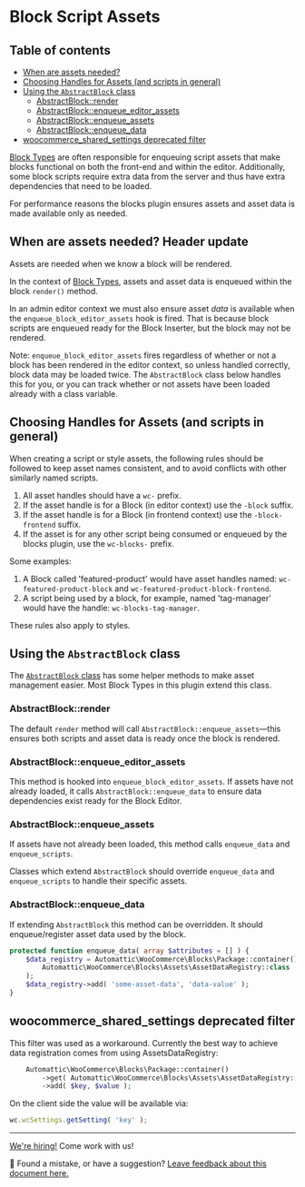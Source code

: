 # Block Script Assets <!-- omit in toc -->

## Table of contents <!-- omit in toc -->

-   [When are assets needed?](#when-are-assets-needed)
-   [Choosing Handles for Assets (and scripts in general)](#choosing-handles-for-assets-and-scripts-in-general)
-   [Using the `AbstractBlock` class](#using-the-abstractblock-class)
    -   [AbstractBlock::render](#abstractblockrender)
    -   [AbstractBlock::enqueue_editor_assets](#abstractblockenqueue_editor_assets)
    -   [AbstractBlock::enqueue_assets](#abstractblockenqueue_assets)
    -   [AbstractBlock::enqueue_data](#abstractblockenqueue_data)
-   [woocommerce_shared_settings deprecated filter](#woocommerce_shared_settings-deprecated-filter)

[Block Types](https://github.com/woocommerce/woocommerce-gutenberg-products-block/tree/trunk/src/BlockTypes) are often responsible for enqueuing script assets that make blocks functional on both the front-end and within the editor. Additionally, some block scripts require extra data from the server and thus have extra dependencies that need to be loaded.

For performance reasons the blocks plugin ensures assets and asset data is made available only as needed.

## When are assets needed? Header update

Assets are needed when we know a block will be rendered.

In the context of [Block Types](https://github.com/woocommerce/woocommerce-gutenberg-products-block/tree/trunk/src/BlockTypes), assets and asset data is enqueued within the block `render()` method.

In an admin editor context we must also ensure asset _data_ is available when the `enqueue_block_editor_assets` hook is fired. That is because block scripts are enqueued ready for the Block Inserter, but the block may not be rendered.

Note: `enqueue_block_editor_assets` fires regardless of whether or not a block has been rendered in the editor context, so unless handled correctly, block data may be loaded twice. The `AbstractBlock` class below handles this for you, or you can track whether or not assets have been loaded already with a class variable.

## Choosing Handles for Assets (and scripts in general)

When creating a script or style assets, the following rules should be followed to keep asset names consistent, and to avoid
conflicts with other similarly named scripts.

1. All asset handles should have a `wc-` prefix.
2. If the asset handle is for a Block (in editor context) use the `-block` suffix.
3. If the asset handle is for a Block (in frontend context) use the `-block-frontend` suffix.
4. If the asset is for any other script being consumed or enqueued by the blocks plugin, use the `wc-blocks-` prefix.

Some examples:

1. A Block called 'featured-product' would have asset handles named: `wc-featured-product-block` and `wc-featured-product-block-frontend`.
2. A script being used by a block, for example, named 'tag-manager' would have the handle: `wc-blocks-tag-manager`.

These rules also apply to styles.

## Using the `AbstractBlock` class

The [`AbstractBlock` class](https://github.com/woocommerce/woocommerce-gutenberg-products-block/blob/trunk/src/BlockTypes/AbstractBlock.php) has some helper methods to make asset management easier. Most Block Types in this plugin extend this class.

### AbstractBlock::render

The default `render` method will call `AbstractBlock::enqueue_assets`—this ensures both scripts and asset data is ready once the block is rendered.

### AbstractBlock::enqueue_editor_assets

This method is hooked into `enqueue_block_editor_assets`. If assets have not already loaded, it calls `AbstractBlock::enqueue_data` to ensure data dependencies exist ready for the Block Editor.

### AbstractBlock::enqueue_assets

If assets have not already been loaded, this method calls `enqueue_data` and `enqueue_scripts`.

Classes which extend `AbstractBlock` should override `enqueue_data` and `enqueue_scripts` to handle their specific assets.

### AbstractBlock::enqueue_data

If extending `AbstractBlock` this method can be overridden. It should enqueue/register asset data used by the block.

```php
protected function enqueue_data( array $attributes = [] ) {
    $data_registry = Automattic\WooCommerce\Blocks\Package::container()->get(
        Automattic\WooCommerce\Blocks\Assets\AssetDataRegistry::class
    );
    $data_registry->add( 'some-asset-data', 'data-value' );
}
```

## woocommerce_shared_settings deprecated filter

This filter was used as a workaround. Currently the best way to achieve data registration comes from using AssetsDataRegistry:

```php
	Automattic\WooCommerce\Blocks\Package::container()
		->get( Automattic\WooCommerce\Blocks\Assets\AssetDataRegistry::class )
		->add( $key, $value );
```

On the client side the value will be available via:

```js
wc.wcSettings.getSetting( 'key' );
```

<!-- FEEDBACK -->

---

[We're hiring!](https://woocommerce.com/careers/) Come work with us!

🐞 Found a mistake, or have a suggestion? [Leave feedback about this document here.](https://github.com/woocommerce/woocommerce/issues/new?assignees=&labels=type%3A+documentation&template=suggestion-for-documentation-improvement-correction.md&title=Feedback%20on%20./docs/contributors/block-assets.md)

<!-- /FEEDBACK -->

